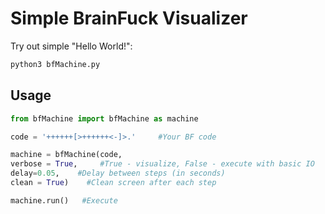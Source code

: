 # Simple BrainFuck Visualizer

Try out simple "Hello World!":

```bash
python3 bfMachine.py
```


## Usage

```python
from bfMachine import bfMachine as machine

code = '++++++[>++++++<-]>.'     #Your BF code

machine = bfMachine(code, 
verbose = True,     #True - visualize, False - execute with basic IO
delay=0.05,    #Delay between steps (in seconds)
clean = True)    #Clean screen after each step

machine.run()   #Execute
```